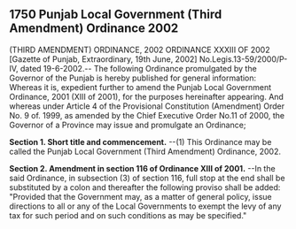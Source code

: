 ## 1750 Punjab Local Government (Third Amendment) Ordinance 2002
 
(THIRD AMENDMENT) ORDINANCE, 2002
ORDINANCE XXXIII OF 2002
[Gazette of Punjab, Extraordinary, 19th June, 2002]
No.Legis.13-59/2000/P-IV, dated 19-6-2002.-- The following Ordinance promulgated by the Governor of the Punjab is hereby published for general information:
Whereas it is, expedient further to amend the Punjab Local Government Ordinance, 2001 (XIII of 2001), for the purposes hereinafter appearing.
And whereas under Article 4 of the Provisional Constitution (Amendment) Order No. 9 of. 1999, as amended by the Chief Executive Order No.11 of 2000, the Governor of a Province may issue and promulgate an Ordinance;

**Section 1. Short title and commencement.**
--(1) This Ordinance may be called the Punjab Local Government (Third Amendment) Ordinance, 2002.

 

**Section 2. Amendment in section 116 of Ordinance XIII of 2001.**
--In the said Ordinance, in subsection (3) of section 116, full stop at the end shall be substituted by a colon and thereafter the following proviso shall be added:
   "Provided that the Government may, as a matter of general policy, issue directions to all or any of the Local Governments to exempt the levy of any tax for such period and on such conditions as may be specified."

